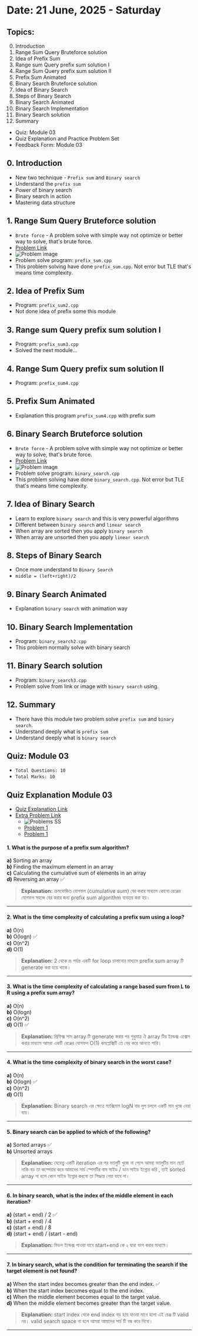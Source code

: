 # Date: 21 June, 2025 - Saturday

## Topics:
0. Introduction
1. Range Sum Query Bruteforce solution
2. Idea of Prefix Sum
3. Range sum Query prefix sum solution I
4. Range Sum Query prefix sum solution II
5. Prefix Sum Animated
6. Binary Search Bruteforce solution
7. Idea of Binary Search
8. Steps of Binary Search
9. Binary Search Animated
10. Binary Search Implementation
11. Binary Search solution
12. Summary
- Quiz: Module 03
- Quiz Explanation and Practice Problem Set
- Feedback Form: Module 03

## 0. Introduction
- New two technique - `Prefix sum` and `Binary search`
- Understand the `prefix sum`
- Power of binary search
- Binary search in action
- Mastering data structure

## 1. Range Sum Query Bruteforce solution
- `Brute force` - A problem solve with simple way not optimize or better way to solve, that's brute force.
- [Problem Link](https://codeforces.com/group/MWSDmqGsZm/contest/219774/problem/Y)
- ![Problem image](./images/problem.png)
- Problem solve program: `prefix_sum.cpp`
- This problem solving have done `prefix_sum.cpp`. Not error but TLE that's means time complexity.

## 2. Idea of Prefix Sum
- Program: `prefix_sum2.cpp`
- Not done idea of prefix some this module

## 3. Range sum Query prefix sum solution I
- Program: `prefix_sum3.cpp`
- Solved the next module...

## 4. Range Sum Query prefix sum solution II
- Program: `prefix_sum4.cpp`

## 5. Prefix Sum Animated
- Explanation this program `prefix_sum4.cpp` with prefix sum

## 6. Binary Search Bruteforce solution
- `Brute force` - A problem solve with simple way not optimize or better way to solve, that's brute force.
- [Problem Link](https://codeforces.com/group/MWSDmqGsZm/contest/219774/problem/Z)
- ![Problem image](./images/problem2.png)
- Problem solve program: `binary_search.cpp`
- This problem solving have done `binary_search.cpp`. Not error but TLE that's means time complexity.

## 7. Idea of Binary Search
- Learn to explore `binary search` and this is very powerful algorithms
- Different between `binary search` and `linear search`
- When array are sorted then you apply `binary search`
- When array are unsorted then you apply `linear search`

## 8. Steps of Binary Search
- Once more understand to `Binary Search`
- `middle = (left+right)/2`

## 9. Binary Search Animated
- Explanation `binary search` with animation way

## 10. Binary Search Implementation
- Program: `binary_search2.cpp`
- This problem normally solve with binary search

## 11. Binary Search solution
- Program: `binary_search3.cpp`
- Problem solve from link or image with `binary search` using.

## 12. Summary
- There have this module two problem solve `prefix sum` and `binary search`.
- Understand deeply what is `prefix sum`
- Understand deeply what is `binary search`

## Quiz: Module 03
- `Total Questions: 10`
- `Total Marks: 10`

## Quiz Explanation Module 03
- [Quiz Explanation Link](https://docs.google.com/document/d/1iw2V33H1N6SJVkUQd3DDbG7h7ct2UV5lbuusSBwv4ho/edit?usp=drivesdk)
- [Extra Problem Link](https://docs.google.com/document/d/1LMFyd4rQ5Gpyc48Ht5b9RFBc3A2ycqEP/edit?usp=drivesdk&ouid=112433310488936743525&rtpof=true&sd=true)
    - ![Problems SS](./images/extra_problems.png)
    - [Problem 1](https://codeforces.com/group/MWSDmqGsZm/contest/219774/problem/Y)
    - [Problem 1](https://codeforces.com/group/MWSDmqGsZm/contest/219774/problem/Z)

#### 1. What is the purpose of a prefix sum algorithm?
**a)** Sorting an array     
**b)** Finding the maximum element in an array   
**c)** Calculating the cumulative sum of elements in an array    
**d)** Reversing an array ✅  
> **Explanation:** ক্রমযোজিত যোগফল (cumulative sum) বের করার মাধ্যমে কোনো রেঞ্জের যোগফল সহজে বের করার জন্য prefix sum algorithm ব্যবহার করা হয়।
---
#### 2. What is the time complexity of calculating a prefix sum using a loop?
**a)** O(n)     
**b)** O(logn) ✅   
**c)** O(n^2)    
**d)** O(1)   
> **Explanation:** 2 থেকে n পর্যন্ত একটি for loop চালানোর মাধ্যমে prefix sum array টি generate করা হয়ে থাকে।
---
#### 3. What is the time complexity of calculating a range based sum from L to R using a prefix sum array?
**a)** O(n)     
**b)** O(logn)    
**c)** O(n^2)    
**d)** O(1) ✅   
> **Explanation:** প্রিফিক্স সাম array টি generate করার পর শুধুমাত্র ঐ array টির ইন্ডেক্স এক্সেস করার মাধ্যমে আমরা একটি রেঞ্জের যোগফল O(1) কমপ্লেক্সিটি তে বের করে আনতে পারি।
---
#### 4. What is the time complexity of binary search in the worst case?
**a)** O(n)     
**b)** O(logn) ✅    
**c)** O(n^2)    
**d)** O(1)    
> **Explanation:** Binary search এর ক্ষেত্রে ম্যাক্সিমাম logN বার লুপ চললে একটি মান খুজে নেয়া যায়।
---
#### 5. Binary search can be applied to which of the following?
**a)** Sorted arrays ✅     
**b)** Unsorted arrays    
> **Explanation:** যেহেতু একটি iteration এর পর ভ্যালুটি খুজে না পেলে আমরা ভ্যালুটির মান ছোট নাকি বড় তা কম্পেয়ার করে আমাদের সার্চ স্পেসটির বাম সাইড / ডান সাইড ইগ্নোর করি , তাই sorted array না হলে কোন সাইড ইগ্নোর করবো তা সিদ্ধান্ত নেয়া যাবে না।
---
#### 6. In binary search, what is the index of the middle element in each iteration?
**a)** (start + end) / 2 ✅     
**b)** (start + end) / 4     
**c)** (start + end) / 8    
**d)** (start + end) / (start - end)    
> **Explanation:** মিডল ইন্ডেক্স পাওয়া যাবে start+end কে ২ দ্বারা ভাগ করার মাধ্যমে।
---
#### 7. In binary search, what is the condition for terminating the search if the target element is not found?
**a)** When the start index becomes greater than the end index. ✅     
**b)** When the start index becomes equal to the end index.     
**c)** When the middle element becomes equal to the target value.    
**d)** When the middle element becomes greater than the target value.    
> **Explanation:** start index থেকে end index বড় হয়ে যাওয়া মানে হলো এই রেঞ্জ টি valid নয়। valid search space না হলে আমরা আমাদের সার্চ টি বন্ধ করে দিবো।
---